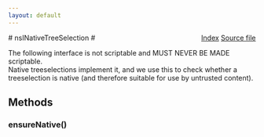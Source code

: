 ```yaml
---
layout: default
---
```

<div class='links' style='float:right'><a href="../index.html">Index</a>
<a href="http://dxr.mozilla.org/mozilla-central/source/layout/xul/tree/nsITreeSelection.idl">Source file</a>
</div>
# nsINativeTreeSelection #
  
The following interface is not scriptable and MUST NEVER BE MADE scriptable.  
Native treeselections implement it, and we use this to check whether a  
treeselection is native (and therefore suitable for use by untrusted content).  
  

## Methods ##

### ensureNative() ###
